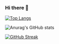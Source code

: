### Hi there 👋

<!--
**malvikasingh14/malvikasingh14** is a ✨ _special_ ✨ repository because its `README.md` (this file) appears on your GitHub profile.

Here are some ideas to get you started:

- 🔭 I’m currently working on ...
- 🌱 I’m currently learning ...
- 👯 I’m looking to collaborate on ...
- 🤔 I’m looking for help with ...
- 💬 Ask me about ...
- 📫 How to reach me: ...
- 😄 Pronouns: ...
- ⚡ Fun fact: ...
-->

[![Top Langs](https://github-readme-stats.vercel.app/api/top-langs/?username=malvikasingh14)](https://github.com/anuraghazra/github-readme-stats)


![Anurag's GitHub stats](https://github-readme-stats.vercel.app/api?username=malvikasingh14&show_icons=true&theme=monokai)

[![GitHub Streak](https://github-readme-streak-stats.herokuapp.com?user=malvikasingh14&theme=monokai&hide_border=true&date_format=M%20j%5B%2C%20Y%5D)](https://git.io/streak-stats)
